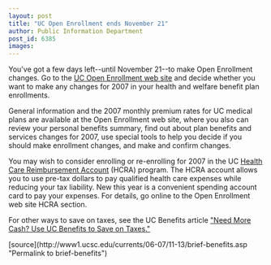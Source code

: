 ```yaml
---
layout: post
title: "UC Open Enrollment ends November 21"
author: Public Information Department
post_id: 6385
images:
---
```


<a name="content" id="content"></a>
<p>
  You've got a few days left--until November 21--to make Open Enrollment changes. Go to the <a href="http://atyourservice.ucop.edu/open_enrollment/index.html">UC Open Enrollment web site</a> and decide whether you want to make any changes for 2007 in your health and welfare benefit plan enrollments.
</p>
<p>
  General information and the 2007 monthly premium rates for UC medical plans are available at the Open Enrollment web site, where you also can review your personal benefits summary, find out about plan benefits and services changes for 2007, use special tools to help you decide if you should make enrollment changes, and make and confirm changes.
</p>
<p>
  You may wish to consider enrolling or re-enrolling for 2007 in the UC <a href="http://atyourservice.ucop.edu/open_enrollment/employees/cal/shps_info.html">Health Care Reimbursement Account</a> (HCRA) program. The HCRA account allows you to use pre-tax dollars to pay qualified health care expenses while reducing your tax liability. New this year is a convenient spending account card to pay your expenses. For details, go online to the Open Enrollment web site HCRA section.
</p>
<p>
  For other ways to save on taxes, see the UC Benefits article <a href="http://atyourservice.ucop.edu/briefing/2006_nov/need_more_cash.html">"Need More Cash? Use UC Benefits to Save on Taxes."</a><br>
</p>
[source](http://www1.ucsc.edu/currents/06-07/11-13/brief-benefits.asp "Permalink to brief-benefits")
